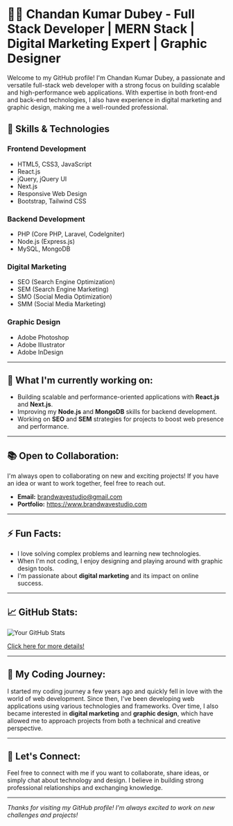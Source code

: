 # 👨‍💻 **Chandan Kumar Dubey - Full Stack Developer | MERN Stack | Digital Marketing Expert | Graphic Designer**

Welcome to my GitHub profile! I'm Chandan Kumar Dubey, a passionate and versatile full-stack web developer with a strong focus on building scalable and high-performance web applications. With expertise in both front-end and back-end technologies, I also have experience in digital marketing and graphic design, making me a well-rounded professional. 

## 🚀 **Skills & Technologies**

### **Frontend Development**
- HTML5, CSS3, JavaScript
- React.js
- jQuery, jQuery UI
- Next.js
- Responsive Web Design
- Bootstrap, Tailwind CSS

### **Backend Development**
- PHP (Core PHP, Laravel, CodeIgniter)
- Node.js (Express.js)
- MySQL, MongoDB

### **Digital Marketing**
- SEO (Search Engine Optimization)
- SEM (Search Engine Marketing)
- SMO (Social Media Optimization)
- SMM (Social Media Marketing)

### **Graphic Design**
- Adobe Photoshop
- Adobe Illustrator
- Adobe InDesign

---

## 🌱 **What I'm currently working on:**
- Building scalable and performance-oriented applications with **React.js** and **Next.js**.
- Improving my **Node.js** and **MongoDB** skills for backend development.
- Working on **SEO** and **SEM** strategies for projects to boost web presence and performance.

---



## 📚 **Open to Collaboration:**
I'm always open to collaborating on new and exciting projects! If you have an idea or want to work together, feel free to reach out.

- **Email:** brandwavestudio@gmail.com
- **Portfolio:** https://www.brandwavestudio.com


---

## ⚡ **Fun Facts:**
- I love solving complex problems and learning new technologies.
- When I'm not coding, I enjoy designing and playing around with graphic design tools.
- I'm passionate about **digital marketing** and its impact on online success.

---

## 📈 **GitHub Stats:**

![Your GitHub Stats](https://github-readme-stats.vercel.app/api?username=iamchandandubey&show_icons=true&hide_title=true&count_private=true&hide=prs)

[Click here for more details!](https://github.com/iamchandandubey)

---

## 📑 **My Coding Journey:**

I started my coding journey a few years ago and quickly fell in love with the world of web development. Since then, I've been developing web applications using various technologies and frameworks. Over time, I also became interested in **digital marketing** and **graphic design**, which have allowed me to approach projects from both a technical and creative perspective.

---

## 🤝 **Let's Connect:**
Feel free to connect with me if you want to collaborate, share ideas, or simply chat about technology and design. I believe in building strong professional relationships and exchanging knowledge.

---

*Thanks for visiting my GitHub profile! I'm always excited to work on new challenges and projects!*
